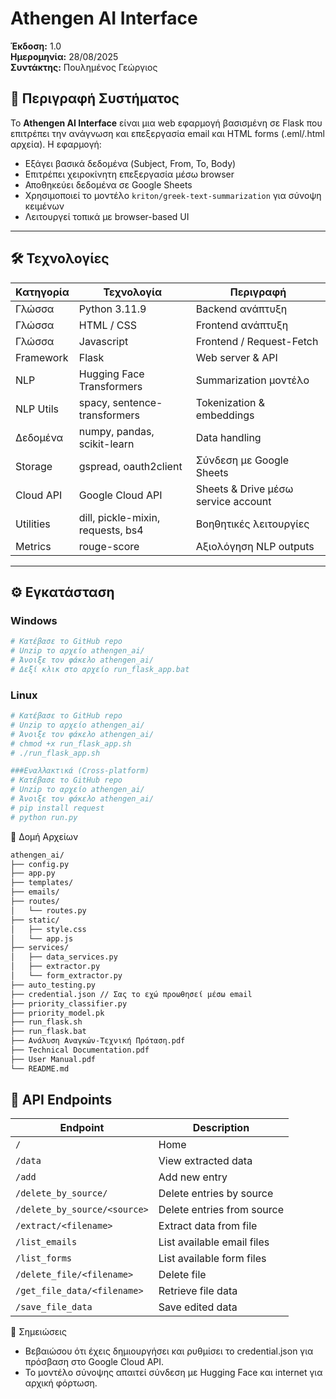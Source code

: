 # Athengen AI Interface

**Έκδοση:** 1.0  
**Ημερομηνία:** 28/08/2025  
**Συντάκτης:** Πουλημένος Γεώργιος

## 🧠 Περιγραφή Συστήματος

Το **Athengen AI Interface** είναι μια web εφαρμογή βασισμένη σε Flask που επιτρέπει την ανάγνωση και επεξεργασία email και HTML forms (.eml/.html αρχεία). Η εφαρμογή:

- Εξάγει βασικά δεδομένα (Subject, From, To, Body)
- Επιτρέπει χειροκίνητη επεξεργασία μέσω browser
- Αποθηκεύει δεδομένα σε Google Sheets
- Χρησιμοποιεί το μοντέλο `kriton/greek-text-summarization` για σύνοψη κειμένων
- Λειτουργεί τοπικά με browser-based UI

---

## 🛠️ Τεχνολογίες

| Κατηγορία       | Τεχνολογία                     | Περιγραφή                                 |
|----------------|-------------------------------|-------------------------------------------|
| Γλώσσα          | Python 3.11.9                  | Backend ανάπτυξη                          |
| Γλώσσα          | HTML / CSS                     | Frontend ανάπτυξη                         |
| Γλώσσα          | Javascript                     | Frontend / Request-Fetch                  |
| Framework       | Flask                          | Web server & API                          |
| NLP             | Hugging Face Transformers      | Summarization μοντέλο                     |
| NLP Utils       | spacy, sentence-transformers   | Tokenization & embeddings                 |
| Δεδομένα        | numpy, pandas, scikit-learn    | Data handling                             |
| Storage         | gspread, oauth2client          | Σύνδεση με Google Sheets                  |
| Cloud API       | Google Cloud API               | Sheets & Drive μέσω service account       |
| Utilities       | dill, pickle-mixin, requests, bs4 | Βοηθητικές λειτουργίες                 |
| Metrics         | rouge-score                    | Αξιολόγηση NLP outputs                    |

---

## ⚙️ Εγκατάσταση

### Windows

```bash
# Κατέβασε το GitHub repo
# Unzip το αρχείο athengen_ai/
# Άνοιξε τον φάκελο athengen_ai/
# Δεξί κλικ στο αρχείο run_flask_app.bat
```

### Linux
```bash
# Κατέβασε το GitHub repo
# Unzip το αρχείο athengen_ai/
# Άνοιξε τον φάκελο athengen_ai/
# chmod +x run_flask_app.sh
# ./run_flask_app.sh
```

```bash
###Εναλλακτικά (Cross-platform)
# Κατέβασε το GitHub repo
# Unzip το αρχείο athengen_ai/
# Άνοιξε τον φάκελο athengen_ai/
# pip install request
# python run.py
```

📁 Δομή Αρχείων
```bash
athengen_ai/
├── config.py
├── app.py
├── templates/
├── emails/
├── routes/
│   └── routes.py
├── static/
│   ├── style.css
│   └── app.js
├── services/
│   ├── data_services.py
│   ├── extractor.py
│   └── form_extractor.py
├── auto_testing.py
├── credential.json // Σας το εχώ προωθησεί μέσω email
├── priority_classifier.py
├── priority_model.pk
├── run_flask.sh
├── run_flask.bat
├── Ανάλυση Αναγκών-Τεχνική Πρόταση.pdf
├── Technical Documentation.pdf
├── User Manual.pdf
└── README.md
```


## 🔌 API Endpoints

| Endpoint                      | Description                     |
|------------------------------|---------------------------------|
| `/`                          | Home                            |
| `/data`                      | View extracted data             |
| `/add`                       | Add new entry                   |
| `/delete_by_source/`         | Delete entries by source        |
| `/delete_by_source/<source>` | Delete entries from source      |
| `/extract/<filename>`        | Extract data from file          |
| `/list_emails`               | List available email files      |
| `/list_forms`                | List available form files       |
| `/delete_file/<filename>`    | Delete file                     |
| `/get_file_data/<filename>`  | Retrieve file data              |
| `/save_file_data`            | Save edited data                |


📌 Σημειώσεις
- Βεβαιώσου ότι έχεις δημιουργήσει και ρυθμίσει το credential.json για πρόσβαση στο Google Cloud API.
- Το μοντέλο σύνοψης απαιτεί σύνδεση με Hugging Face και internet για αρχική φόρτωση.

